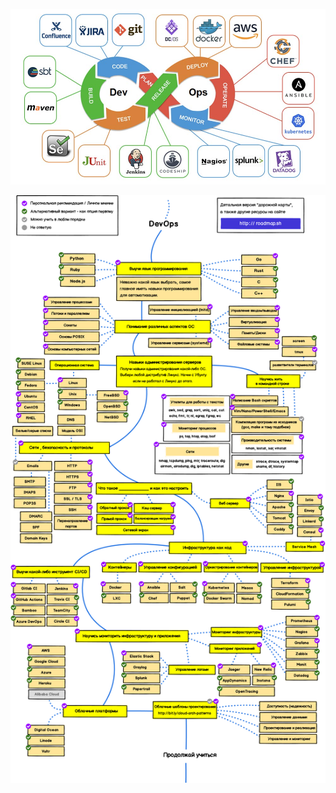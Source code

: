 <div style="text-align:center;">

<p><img src="devops.jpeg"></p>

<p><img src="devops2.jpg"></p>
</div>